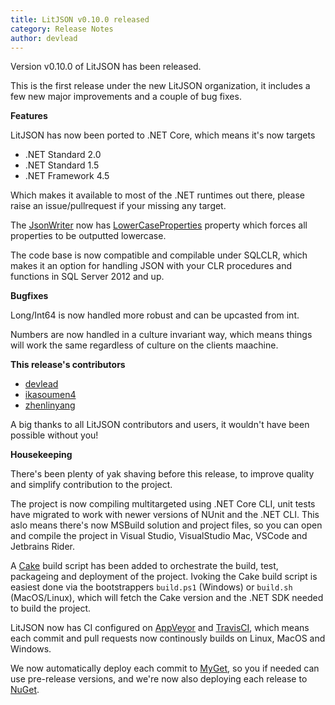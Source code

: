```yaml
---
title: LitJSON v0.10.0 released
category: Release Notes
author: devlead
---
```


Version v0.10.0 of LitJSON has been released.

This is the first release under the new LitJSON organization, it includes a few new major improvements and a couple of bug fixes.

__Features__

LitJSON has now been ported to .NET Core, which means it's now targets

* .NET Standard 2.0
* .NET Standard 1.5
* .NET Framework 4.5

Which makes it available to most of the .NET runtimes out there, please raise an issue/pullrequest if your missing any target.

The [JsonWriter](https://litjson.net/api/LitJson/JsonWriter) now has [LowerCaseProperties](https://litjson.net/api/LitJson/JsonWriter/B6391FAB) property which forces all properties to be outputted lowercase.

The code base is now compatible and compilable under SQLCLR, which makes it an option for handling JSON with your CLR procedures and functions in SQL Server 2012 and up.

__Bugfixes__

Long/Int64 is now handled more robust and can be upcasted from int.

Numbers are now handled in a culture invariant way, which means things will work the same regardless of culture on the clients maachine.

__This release's contributors__
- [devlead](https://github.com/devlead)
- [ikasoumen4](https://github.com/ikasoumen4)
- [zhenlinyang](https://github.com/zhenlinyang)

A big thanks to all LitJSON contributors and users, it wouldn't have been possible without you!

__Housekeeping__

There's been plenty of yak shaving before this release, to improve quality and simplify contribution to the project.

The project is now compiling multitargeted using .NET Core CLI, unit tests have migrated to work with newer versions of NUnit and the .NET CLI. This aslo means there's now MSBuild solution and project files, so you can open and compile the project in Visual Studio, VisualStudio Mac, VSCode and Jetbrains Rider.

A [Cake](https://cakebuild.net) build script has been added to orchestrate the build, test, packageing and deployment of the project. Ivoking the Cake build script is easiest done via the bootstrappers `build.ps1` (Windows) or `build.sh` (MacOS/Linux), which will fetch the Cake version and the .NET SDK needed to build the project.

LitJSON now has CI configured on [AppVeyor](https://ci.appveyor.com/project/litjson/litjson/branch/develop) and [TravisCI](https://travis-ci.org/LitJSON/litjson), which means each commit and pull requests now continously builds on Linux, MacOS and Windows.

We now automatically deploy each commit to [MyGet](https://www.myget.org/gallery/litjson), so you if needed can use pre-release versions, and we're now also deploying each release to [NuGet](https://www.nuget.org/packages/LitJson).
